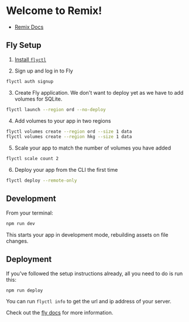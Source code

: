 # Welcome to Remix!

- [Remix Docs](https://remix.run/docs)

## Fly Setup

1. [Install `flyctl`](https://fly.io/docs/getting-started/installing-flyctl/)

2. Sign up and log in to Fly

```sh
flyctl auth signup
```

3. Create Fly application. We don't want to deploy yet as we have to add volumes for SQLite.

```sh
flyctl launch --region ord --no-deploy
```

4. Add volumes to your app in two regions

```sh
flyctl volumes create --region ord --size 1 data
flyctl volumes create --region hkg --size 1 data
```

5. Scale your app to match the number of volumes you have added

```sh
flyctl scale count 2
```

6. Deploy your app from the CLI the first time

```sh
flyctl deploy --remote-only
```

## Development

From your terminal:

```sh
npm run dev
```

This starts your app in development mode, rebuilding assets on file changes.

## Deployment

If you've followed the setup instructions already, all you need to do is run this:

```sh
npm run deploy
```

You can run `flyctl info` to get the url and ip address of your server.

Check out the [fly docs](https://fly.io/docs/getting-started/node/) for more information.
